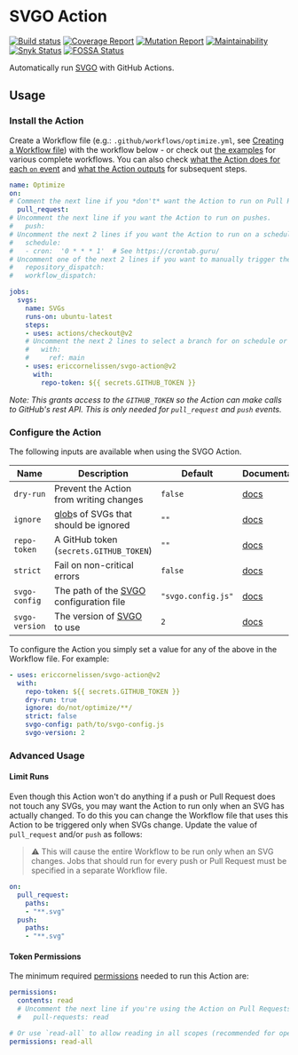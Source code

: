 # SVGO Action

[![Build status][ci-image]][ci-url]
[![Coverage Report][coverage-image]][coverage-url]
[![Mutation Report][mutation-image]][mutation-url]
[![Maintainability][maintainability-image]][maintainability-url]
[![Snyk Status][snyk-image]][snyk-url]
[![FOSSA Status][fossa-image]][fossa-url]

Automatically run [SVGO] with GitHub Actions.

## Usage

### Install the Action

Create a Workflow file (e.g.: `.github/workflows/optimize.yml`, see [Creating a
Workflow file]) with the workflow below - or check out [the examples] for
various complete workflows. You can also check [what the Action does for each
`on` event] and [what the Action outputs] for subsequent steps.

```yaml
name: Optimize
on:
# Comment the next line if you *don't* want the Action to run on Pull Requests.
  pull_request:
# Uncomment the next line if you want the Action to run on pushes.
#   push:
# Uncomment the next 2 lines if you want the Action to run on a schedule.
#   schedule:
#   - cron:  '0 * * * 1'  # See https://crontab.guru/
# Uncomment one of the next 2 lines if you want to manually trigger the Action.
#   repository_dispatch:
#   workflow_dispatch:

jobs:
  svgs:
    name: SVGs
    runs-on: ubuntu-latest
    steps:
    - uses: actions/checkout@v2
    # Uncomment the next 2 lines to select a branch for on schedule or dispatch.
    #   with:
    #     ref: main
    - uses: ericcornelissen/svgo-action@v2
      with:
        repo-token: ${{ secrets.GITHUB_TOKEN }}
```

_Note: This grants access to the `GITHUB_TOKEN` so the Action can make calls to
GitHub's rest API. This is only needed for `pull_request` and `push` events._

### Configure the Action

The following inputs are available when using the SVGO Action.

| Name           | Description                               | Default            | Documentation                             |
| -------------- | ----------------------------------------- | ------------------ | ----------------------------------------- |
| `dry-run`      | Prevent the Action from writing changes   | `false`            | [docs](./docs/inputs.md#dry-run)          |
| `ignore`       | [glob]s of SVGs that should be ignored    | `""`               | [docs](./docs/inputs.md#ignore)           |
| `repo-token`   | A GitHub token (`secrets.GITHUB_TOKEN`)   | `""`               | [docs](./docs/inputs.md#repository-token) |
| `strict`       | Fail on non-critical errors               | `false`            | [docs](./docs/inputs.md#strict-mode)      |
| `svgo-config`  | The path of the [SVGO] configuration file | `"svgo.config.js"` | [docs](./docs/inputs.md#svgo-config)      |
| `svgo-version` | The version of [SVGO] to use              | `2`                | [docs](./docs/inputs.md#svgo-version)     |

To configure the Action you simply set a value for any of the above in the
Workflow file. For example:

```yaml
- uses: ericcornelissen/svgo-action@v2
  with:
    repo-token: ${{ secrets.GITHUB_TOKEN }}
    dry-run: true
    ignore: do/not/optimize/**/
    strict: false
    svgo-config: path/to/svgo-config.js
    svgo-version: 2
```

### Advanced Usage

#### Limit Runs

Even though this Action won't do anything if a push or Pull Request does not
touch any SVGs, you may want the Action to run only when an SVG has actually
changed. To do this you can change the Workflow file that uses this Action to be
triggered only when SVGs change. Update the value of `pull_request` and/or
`push` as follows:

> :warning: This will cause the entire Workflow to be run only when an SVG
> changes. Jobs that should run for every push or Pull Request must be specified
> in a separate Workflow file.

```yaml
on:
  pull_request:
    paths:
    - "**.svg"
  push:
    paths:
    - "**.svg"
```

#### Token Permissions

The minimum required [permissions] needed to run this Action are:

```yml
permissions:
  contents: read
  # Uncomment the next line if you're using the Action on Pull Requests
  #   pull-requests: read

# Or use `read-all` to allow reading in all scopes (recommended for open source)
permissions: read-all
```

[ci-url]: https://github.com/ericcornelissen/svgo-action/actions?query=workflow%3A%22Code+Validation%22+branch%3Amain
[ci-image]: https://img.shields.io/github/workflow/status/ericcornelissen/svgo-action/Code%20Validation/main?logo=github
[coverage-url]: https://codecov.io/gh/ericcornelissen/svgo-action
[coverage-image]: https://codecov.io/gh/ericcornelissen/svgo-action/branch/main/graph/badge.svg
[mutation-url]: https://dashboard.stryker-mutator.io/reports/github.com/ericcornelissen/svgo-action/main
[mutation-image]: https://img.shields.io/endpoint?style=flat&url=https%3A%2F%2Fbadge-api.stryker-mutator.io%2Fgithub.com%2Fericcornelissen%2Fsvgo-action%2Fmain
[maintainability-url]: https://codeclimate.com/github/ericcornelissen/svgo-action/maintainability
[maintainability-image]: https://api.codeclimate.com/v1/badges/4b1085a28f00ec5f9225/maintainability
[snyk-image]: https://snyk.io/test/github/ericcornelissen/svgo-action/badge.svg?targetFile=package.json
[snyk-url]: https://snyk.io/test/github/ericcornelissen/svgo-action?targetFile=package.json
[fossa-image]: https://app.fossa.com/api/projects/git%2Bgithub.com%2Fericcornelissen%2Fsvgo-action.svg?type=shield
[fossa-url]: https://app.fossa.com/projects/git%2Bgithub.com%2Fericcornelissen%2Fsvgo-action?ref=badge_shield

[creating a workflow file]: https://docs.github.com/en/actions/learn-github-actions/introduction-to-github-actions#create-an-example-workflow
[glob]: https://en.wikipedia.org/wiki/Glob_(programming)
[permissions]: https://docs.github.com/en/actions/learn-github-actions/workflow-syntax-for-github-actions#permissions
[svgo]: https://github.com/svg/svgo
[the examples]: ./docs/examples.md
[what the action does for each `on` event]: ./docs/events.md
[what the action outputs]: ./docs/outputs.md
